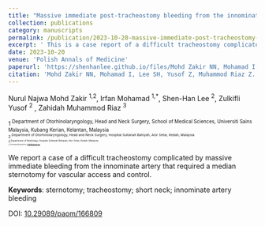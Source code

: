 ```yaml
---
title: "Massive immediate post-tracheostomy bleeding from the innominate artery"
collection: publications
category: manuscripts
permalink: /publication/2023-10-20-massive-immediate-post-tracheostomy-bleeding-innominate-artery  
excerpt: ' This is a case report of a difficult tracheostomy complicated by massive immediate bleeding from the innominate artery that required a median sternotomy for vascular access and control.'
date: 2023-10-20
venue: 'Polish Annals of Medicine'
paperurl: 'https://shenhanlee.github.io/files/Mohd Zakir NN, Mohamad I, Lee SH, Yusof Z, Muhamod Riaz Z_Polish Annals of Medicine_2023.pdf'
citation: 'Mohd Zakir NN, Mohamad I, Lee SH, Yusof Z, Muhammod Riaz Z. (2023). &quot;Massive immediate post-tracheostomy bleeding from the innominate artery.&quot; <i>Polish Annals of Medicine</i>. 30(2):157-160.'
---
```


Nurul Najwa Mohd Zakir <sup>1,2</sup>, Irfan Mohamad <sup>1,*</sup>, Shen-Han Lee <sup>2</sup>, Zulkifli Yusof <sup>2</sup> , Zahidah Muhammod Riaz <sup>3</sup>  

<sup>1<sup> Department of Otorhinolaryngology, Head and Neck Surgery, School of Medical Sciences,  Universiti Sains Malaysia, Kubang Kerian, Kelantan, Malaysia  
<sup>2<sup> Department of Otorhinolaryngology, Head and Neck Surgery, Hospital Sultanah Bahiyah, Alor Setar, Kedah, Malaysia  
<sup>3<sup> Department of Radiology, Hospital Sultanah Bahiyah, Alor Setar, Kedah, Malaysia  
<sup>*<sup> Corresponding author: [irfankb@usm.my](mailto:irfankb@usm.my)  

We report a case of a difficult tracheostomy complicated by massive immediate bleeding from the innominate artery that required a median sternotomy for vascular access and control.  

<b>Keywords</b>: sternotomy; tracheostomy; short neck; innominate artery bleeding  

DOI: [10.29089/paom/166809](https://doi.org/10.29089/paom/166809)  

